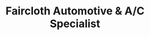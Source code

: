 ---
title: "Faircloth Automotive & A/C Specialist"
url: /crawfordville/faircloth-automotive-and-a-c-specialist/
shop: car repair
---